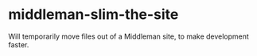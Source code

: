 middleman-slim-the-site
=======================

Will temporarily move files out of a Middleman site, to make development faster. 
